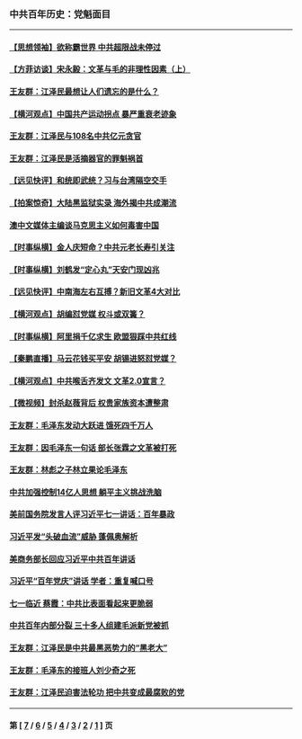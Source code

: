 ### 中共百年历史：党魁面目
---
#### [【思想领袖】欲称霸世界 中共超限战未停过](../../pages/nf1176107/n13745142.md?07290430) 
#### [【方菲访谈】宋永毅：文革与毛的非理性因素（上）](../../pages/nf1176107/n13469956.md?07290430) 
#### [王友群：江泽民最想让人们遗忘的是什么？](../../pages/nf1176107/n13408949.md?07290430) 
#### [【横河观点】中国共产运动拐点 暴严重衰老迹象](../../pages/nf1176107/n13388333.md?07290430) 
#### [王友群：江泽民与108名中共亿元贪官](../../pages/nf1176107/n13352358.md?07290430) 
#### [王友群：江泽民是活摘器官的罪魁祸首](../../pages/nf1176107/n13336903.md?07290430) 
#### [【远见快评】和统即武统？习与台湾隔空交手](../../pages/nf1176107/n13297739.md?07290430) 
#### [【拍案惊奇】大陆黑监狱实录 海外揭中共成潮流](../../pages/nf1176107/n13288853.md?07290430) 
#### [澳中文媒体主编谈马克思主义如何毒害中国](../../pages/nf1176107/n13257387.md?07290430) 
#### [【时事纵横】金人庆短命？中共元老长寿引关注](../../pages/nf1176107/n13217934.md?07290430) 
#### [【时事纵横】刘鹤发“定心丸”天安门现凶兆](../../pages/nf1176107/n13215416.md?07290430) 
#### [【远见快评】中南海左右互搏？新旧文革4大对比](../../pages/nf1176107/n13214745.md?07290430) 
#### [【横河观点】胡编怼党媒 权斗或双簧？](../../pages/nf1176107/n13210864.md?07290430) 
#### [【时事纵横】阿里捐千亿求生 欧盟狠踩中共红线](../../pages/nf1176107/n13206431.md?07290430) 
#### [【秦鹏直播】马云花钱买平安 胡锡进怒怼党媒？](../../pages/nf1176107/n13206392.md?07290430) 
#### [【横河观点】中共喉舌齐发文 文革2.0宣言？](../../pages/nf1176107/n13201248.md?07290430) 
#### [【微视频】封杀赵薇背后 权贵家族资本遭整肃](../../pages/nf1176107/n13197798.md?07290430) 
#### [王友群：毛泽东发动大跃进 饿死四千万人](../../pages/nf1176107/n13177158.md?07290430) 
#### [王友群：因毛泽东一句话 部长张霖之文革被打死](../../pages/nf1176107/n13161711.md?07290430) 
#### [王友群：林彪之子林立果论毛泽东](../../pages/nf1176107/n13128622.md?07290430) 
#### [中共加强控制14亿人思想 躺平主义挑战洗脑](../../pages/nf1176107/n13094299.md?07290430) 
#### [美前国务院发言人评习近平七一讲话：百年暴政](../../pages/nf1176107/n13066986.md?07290430) 
#### [习近平发“头破血流”威胁 蓬佩奥解析](../../pages/nf1176107/n13063604.md?07290430) 
#### [美商务部长回应习近平中共百年讲话](../../pages/nf1176107/n13062903.md?07290430) 
#### [习近平“百年党庆”讲话 学者：重复喊口号](../../pages/nf1176107/n13061411.md?07290430) 
#### [七一临近 蔡霞：中共比表面看起来更脆弱](../../pages/nf1176107/n13056418.md?07290430) 
#### [中共百年内部分裂 三十多人组建毛派新党被抓](../../pages/nf1176107/n13044023.md?07290430) 
#### [王友群：江泽民是中共最黑恶势力的“黑老大”](../../pages/nf1176107/n13022180.md?07290430) 
#### [王友群：毛泽东的接班人刘少奇之死](../../pages/nf1176107/n12991772.md?07290430) 
#### [王友群：江泽民迫害法轮功 把中共变成最腐败的党](../../pages/nf1176107/n12947347.md?07290430) 

---
#### 第 [ [7](./7.md?07290430) / [6](./6.md?07290430) / [5](./5.md?07290430) / [4](./4.md?07290430) / [3](./3.md?07290430) / [2](./2.md?07290430) / [1](./1.md?07290430) ] 页
